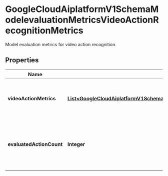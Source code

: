 

# GoogleCloudAiplatformV1SchemaModelevaluationMetricsVideoActionRecognitionMetrics

Model evaluation metrics for video action recognition.

## Properties

| Name | Type | Description | Notes |
|------------ | ------------- | ------------- | -------------|
|**videoActionMetrics** | [**List&lt;GoogleCloudAiplatformV1SchemaModelevaluationMetricsVideoActionMetrics&gt;**](GoogleCloudAiplatformV1SchemaModelevaluationMetricsVideoActionMetrics.md) | The metric entries for precision window lengths: 1s,2s,3s. |  [optional] |
|**evaluatedActionCount** | **Integer** | The number of ground truth actions used to create this evaluation. |  [optional] |



